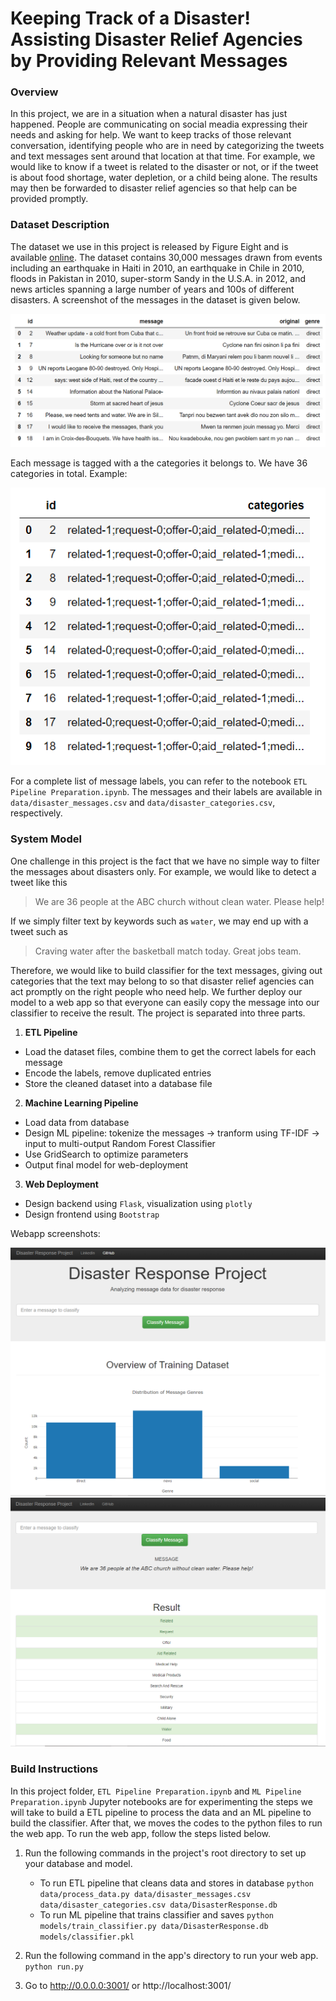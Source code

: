 # Keeping Track of a Disaster! Assisting Disaster Relief Agencies by Providing Relevant Messages  

### Overview
In this project, we are in a situation when a natural disaster has just happened. People are communicating on social meadia expressing their needs and asking for help. We want to keep tracks of those relevant conversation, identifying people who are in need by categorizing the tweets and text messages sent around that location at that time. For example, we would like to know if a tweet is related to the disaster or not, or if the tweet is about food shortage, water depletion, or a child being alone. The results may then be forwarded to disaster relief agencies so that help can be provided promptly.

### Dataset Description
The dataset we use in this project is released by Figure Eight and is available [online](https://www.figure-eight.com/dataset/combined-disaster-response-data/). The dataset contains 30,000 messages drawn from events including an earthquake in Haiti in 2010, an earthquake in Chile in 2010, floods in Pakistan in 2010, super-storm Sandy in the U.S.A. in 2012, and news articles spanning a large number of years and 100s of different disasters. A screenshot of the messages in the dataset is given below.

![alt text](/figures/disaster-mess.PNG "mess")

Each message is tagged with a the categories it belongs to. We have 36 categories in total.
Example:

![alt text](/figures/disaster-mess-labels.PNG "mess-labels")

For a complete list of message labels, you can refer to the notebook `ETL Pipeline Preparation.ipynb`. The messages and their labels are available in `data/disaster_messages.csv` and `data/disaster_categories.csv`, respectively.

### System Model
One challenge in this project is the fact that we have no simple way to filter the messages about disasters only. For example, we would like to detect a tweet like this 

> We are 36 people at the ABC church without clean water. Please help!

If we simply filter text by keywords such as `water`, we may end up with a tweet such as

> Craving water after the basketball match today. Great jobs team.

Therefore, we would like to build classifier for the text messages, giving out categories that the text may belong to so that disaster relief agencies can act promptly on the right people who need help. We further deploy our model to a web app so that everyone can easily copy the message into our classifier to receive the result. The project is separated into three parts.

1. **ETL Pipeline**
- Load the dataset files, combine them to get the correct labels for each message
- Encode the labels, remove duplicated entries
- Store the cleaned dataset into a database file

2. **Machine Learning Pipeline**
- Load data from database
- Design ML pipeline: tokenize the messages -> tranform using TF-IDF -> input to multi-output Random Forest Classifier
- Use GridSearch to optimize parameters
- Output final model for web-deployment

3. **Web Deployment**
- Design backend using `Flask`, visualization using `plotly`
- Design frontend using `Bootstrap`  

Webapp screenshots:

![alt text](/figures/disaster-web1.PNG "mess-labels")
![alt text](/figures/disaster-web2.PNG "mess-labels")

### Build Instructions
In this project folder, `ETL Pipeline Preparation.ipynb` and `ML Pipeline Preparation.ipynb` Jupyter notebooks are for experimenting the steps we will take to build a ETL pipeline to process the data and an ML pipeline to build the classifier. After that, we moves the codes to the python files to run the web app. To run the web app, follow the steps listed below.

1. Run the following commands in the project's root directory to set up your database and model.

    - To run ETL pipeline that cleans data and stores in database
        `python data/process_data.py data/disaster_messages.csv data/disaster_categories.csv data/DisasterResponse.db`
    - To run ML pipeline that trains classifier and saves
        `python models/train_classifier.py data/DisasterResponse.db models/classifier.pkl`

2. Run the following command in the app's directory to run your web app.
    `python run.py`

3. Go to http://0.0.0.0:3001/ or http://localhost:3001/


